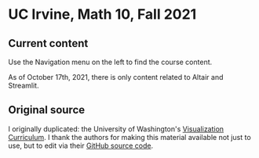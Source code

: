 # UC Irvine, Math 10, Fall 2021

## Current content

Use the Navigation menu on the left to find the course content.  

As of October 17th, 2021, there is only content related to Altair and Streamlit.

## Original source

I originally duplicated: the University of Washington's [Visualization Curriculum](https://uwdata.github.io/visualization-curriculum/intro.html).
I thank the authors for making this material available not just to use, but to edit via their [GitHub source code](https://github.com/uwdata/visualization-curriculum).